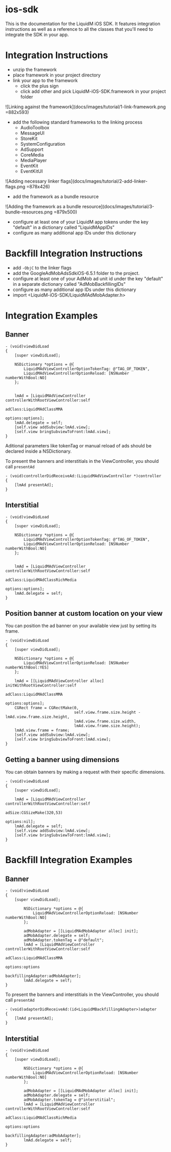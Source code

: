 ios-sdk
=======

This is the documentation for the LiquidM iOS SDK. It features integration
instructions as well as a reference to all the classes that you'll need to
integrate the SDK in your app.


Integration Instructions
========================

- unzip the framework
- place framework in your project directory
- link your app to the framework
    - click the plus sign
    - click add other and pick LiquidM-iOS-SDK.framework in your project folder

![Linking against the framework](docs/images/tutorial/1-link-framework.png =882x593)

- add the following standard frameworks to the linking process
	- AudioToolbox
	- MessageUI
	- StoreKit
	- SystemConfiguration
	- AdSupport
	- CoreMedia
	- MediaPlayer
	- EventKit
	- EventKitUI

![Adding necessary linker flags](docs/images/tutorial/2-add-linker-flags.png =878x426)

- add the framework as a bundle resource

![Adding the framework as a bundle resource](docs/images/tutorial/3-bundle-resources.png =879x500)

- configure at least one of your LiquidM app tokens under the key "default" in a dictionary called "LiquidMAppIDs"
- configure as many additional app IDs under this dictionary

Backfill Integration Instructions
=================================

- add `-ObjC` to the linker flags
- add the GoogleAdMobAdsSdkiOS-6.5.1 folder to the project.
- configure at least one of your AdMob ad unit id under the key "default" in a separate dictionary called "AdMobBackfillingIDs"
- configure as many additional app IDs under this dictionary
- import <LiquidM-iOS-SDK/LiquidMAdMobAdapter.h>


Integration Examples
===================

Banner
------

	- (void)viewDidLoad
	{
		[super viewDidLoad];

		NSDictionary *options = @{
        	LiquidMAdViewControllerOptionTokenTag: @"TAG_OF_TOKEN",
        	LiquidMAdViewControllerOptionReload: [NSNumber numberWithBool:NO]
    	};


		lmAd = [LiquidMAdViewController controllerWithRootViewController:self
                                                             adClass:LiquidMAdClassMMA
                                                            options:options];
        lmAd.delegate = self;                                                    
		[self.view addSubview:lmAd.view];
		[self.view bringSubviewToFront:lmAd.view];
	}

Aditional parameters like tokenTag or  manual reload of ads should be declared inside a NSDictionary.

To present the banners and interstitials in the ViewController, you should call `presentAd`

	- (void)controllerDidReceiveAd:(LiquidMAdViewController *)controller
	{
    	[lmAd presentAd];
	}

Interstitial
------------

	- (void)viewDidLoad
	{
		[super viewDidLoad];

		NSDictionary *options = @{
        	LiquidMAdViewControllerOptionTokenTag: @"TAG_OF_TOKEN",
        	LiquidMAdViewControllerOptionReload: [NSNumber numberWithBool:NO]
    	};


		lmAd = [LiquidMAdViewController controllerWithRootViewController:self
                                                             adClass:LiquidMAdClassRichMedia
                                                            options:options];
        lmAd.delegate = self;                                                 
	}


Position banner at custom location on your view
-----------------------------------------------

You can position the ad banner on your available view just by setting its frame.

	- (void)viewDidLoad
	{
		[super viewDidLoad];

		NSDictionary *options = @{
        	LiquidMAdViewControllerOptionReload: [NSNumber numberWithBool:YES]
    	};

		lmAd = [[LiquidMAdViewController alloc] initWithRootViewController:self
																	   adClass:LiquidMAdClassMMA
																	   options:options];
		CGRect frame = CGRectMake(0,
								  self.view.frame.size.height - lmAd.view.frame.size.height,
								  lmAd.view.frame.size.width,
								  lmAd.view.frame.size.height);
		lmAd.view.frame = frame;
		[self.view addSubview:lmAd.view];
		[self.view bringSubviewToFront:lmAd.view];
	}


Getting a banner using dimensions
---------------------------------

You can obtain banners by making a request with their specific dimensions.

	- (void)viewDidLoad
	{
		[super viewDidLoad];

		lmAd = [LiquidMAdViewController controllerWithRootViewController:self
                                                                  adSize:CGSizeMake(320,53)
                                                                 options:nil];
        lmAd.delegate = self;
		[self.view addSubview:lmAd.view];
		[self.view bringSubviewToFront:lmAd.view];
	}


Backfill Integration Examples
=============================

Banner
------

	- (void)viewDidLoad
	{
    	[super viewDidLoad];

        	NSDictionary *options = @{
            	LiquidMAdViewControllerOptionReload: [NSNumber numberWithBool:NO]
        	};
        
        	adMobAdapter = [[LiquidMAdMobAdapter alloc] init];
        	adMobAdapter.delegate = self;
        	adMobAdapter.tokenTag = @"default";
        	lmAd = [LiquidMAdViewController controllerWithRootViewController:self
                                                                 	 adClass:LiquidMAdClassMMA
                                                                	 options:options
                                                      	  backfillingAdapter:adMobAdapter];
        	lmAd.delegate = self;
	}

To present the banners and interstitials in the ViewController, you should call `presentAd`

	- (void)adapterDidReceiveAd:(id<LiquidMBackfillingAdapter>)adapter
	{
    	[lmAd presentAd];
	}

Interstitial
------------

	- (void)viewDidLoad
	{
    	[super viewDidLoad];

        	NSDictionary *options = @{
            	LiquidMAdViewControllerOptionReload: [NSNumber numberWithBool:NO]
        	};
        
        	adMobAdapter = [[LiquidMAdMobAdapter alloc] init];
        	adMobAdapter.delegate = self;
        	adMobAdapter.tokenTag = @"interstitial";
        	lmAd = [LiquidMAdViewController controllerWithRootViewController:self
                                                                 	 adClass:LiquidMAdClassRichMedia
                                                                  	 options:options
                                                      	  backfillingAdapter:adMobAdapter];
        	lmAd.delegate = self;
	}